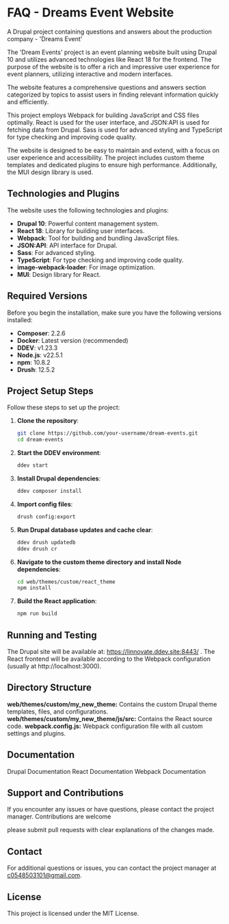 # FAQ - Dreams Event Website
A Drupal project containing questions and answers about the production company - 'Dreams Event'

The 'Dream Events' project is an event planning website built using Drupal 10 and utilizes advanced technologies like React 18 for the frontend. 
The purpose of the website is to offer a rich and impressive user experience for event planners, utilizing interactive and modern interfaces.

The website features a comprehensive questions and answers section categorized by topics to assist users in finding relevant information quickly and efficiently.

This project employs Webpack for building JavaScript and CSS files optimally. React is used for the user interface, and JSON:API is used for fetching data from Drupal. Sass is used for advanced styling and TypeScript for type checking and improving code quality.

The website is designed to be easy to maintain and extend, with a focus on user experience and accessibility. The project includes custom theme templates and dedicated plugins to ensure high performance. Additionally, the MUI design library is used.

## Technologies and Plugins

The website uses the following technologies and plugins:
- **Drupal 10**: Powerful content management system.
- **React 18**: Library for building user interfaces.
- **Webpack**: Tool for building and bundling JavaScript files.
- **JSON:API**: API interface for Drupal.
- **Sass**: For advanced styling.
- **TypeScript**: For type checking and improving code quality.
- **image-webpack-loader**: For image optimization.
- **MUI**: Design library for React.

## Required Versions

Before you begin the installation, make sure you have the following versions installed:
- **Composer**: 2.2.6
- **Docker**: Latest version (recommended)
- **DDEV**: v1.23.3
- **Node.js**: v22.5.1
- **npm**: 10.8.2
- **Drush**: 12.5.2

## Project Setup Steps

Follow these steps to set up the project:

1. **Clone the repository**:
   ```bash
   git clone https://github.com/your-username/dream-events.git
   cd dream-events
   ```
2. **Start the DDEV environment**:
    ```bash
    ddev start
    ```

3. **Install Drupal dependencies**:
    ```bash
    ddev composer install
    ```

4. **Import config files**:
    ```bash
    drush config:export
    ```

5. **Run Drupal database updates and cache clear**:
    ```bash
    ddev drush updatedb
    ddev drush cr
    ```

6. **Navigate to the custom theme directory and install Node dependencies**:
    ```bash
    cd web/themes/custom/react_theme
    npm install
    ```

7. **Build the React application**:
    ```bash
    npm run build
    ```

## Running and Testing
The Drupal site will be available at: https://linnovate.ddev.site:8443/ .
The React frontend will be available according to the Webpack configuration (usually at http://localhost:3000).

## Directory Structure
**web/themes/custom/my_new_theme:**  Contains the custom Drupal theme templates, files, and configurations.
**web/themes/custom/my_new_theme/js/src:**  Contains the React source code.
**webpack.config.js:**  Webpack configuration file with all custom settings and plugins.

## Documentation
Drupal Documentation
React Documentation
Webpack Documentation

## Support and Contributions
If you encounter any issues or have questions, please contact the project manager. 
Contributions are welcome

please submit pull requests with clear explanations of the changes made.

## Contact
For additional questions or issues, you can contact the project manager at c0548503101@gmail.com.

## License
This project is licensed under the MIT License.
